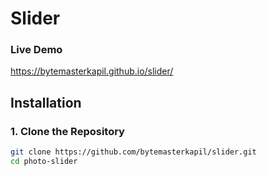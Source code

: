 # Slider


### Live Demo
https://bytemasterkapil.github.io/slider/


## Installation

### 1. Clone the Repository

```bash
git clone https://github.com/bytemasterkapil/slider.git
cd photo-slider

